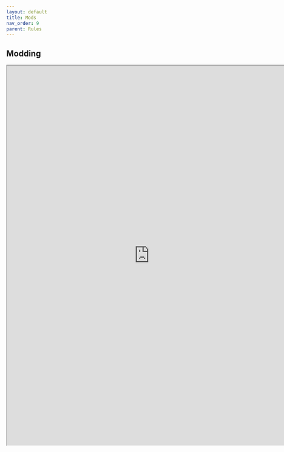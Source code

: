 ```yaml
---
layout: default
title: Mods
nav_order: 9
parent: Rules
---
```

## Modding

<iframe  width=750 height=1000 scrolling="yes"  src="https://docs.google.com/document/d/e/2PACX-1vT__stKLIf1RBkR1t01YaDnJh_R0hFeol5JlK0R-W-CzMDydPc7US4TI4GUzgNgW7YNSs0P4MiKbPPh/pub?embedded=true"></iframe>